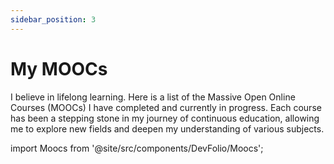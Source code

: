 ```yaml
---
sidebar_position: 3
---
```


# My MOOCs

I believe in lifelong learning. Here is a list of the Massive Open Online Courses (MOOCs) I have completed and currently in progress. Each course has been a stepping stone in my journey of continuous education, allowing me to explore new fields and deepen my understanding of various subjects.

import Moocs from '@site/src/components/DevFolio/Moocs';

<Moocs />
